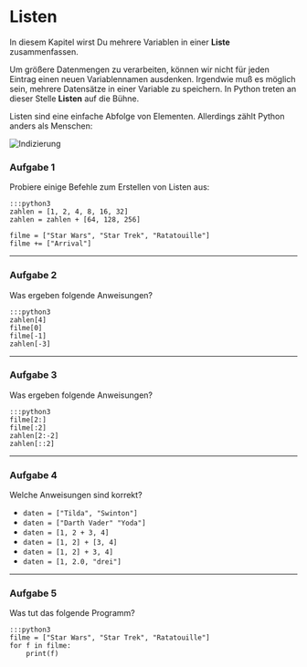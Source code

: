 
# Listen

In diesem Kapitel wirst Du mehrere Variablen in einer **Liste** zusammenfassen.

Um größere Datenmengen zu verarbeiten, können wir nicht für jeden Eintrag einen neuen Variablennamen ausdenken. Irgendwie muß es möglich sein, mehrere Datensätze in einer Variable zu speichern. In Python treten an dieser Stelle **Listen** auf die Bühne.

Listen sind eine einfache Abfolge von Elementen. Allerdings zählt Python anders als Menschen:

![Indizierung](../images/indexing.png)

### Aufgabe 1

Probiere einige Befehle zum Erstellen von Listen aus:

    :::python3
    zahlen = [1, 2, 4, 8, 16, 32]
    zahlen = zahlen + [64, 128, 256]

    filme = ["Star Wars", "Star Trek", "Ratatouille"]
    filme += ["Arrival"]

----

### Aufgabe 2

Was ergeben folgende Anweisungen?

    :::python3
    zahlen[4]
    filme[0]
    filme[-1]
    zahlen[-3]

----

### Aufgabe 3

Was ergeben folgende Anweisungen?

    :::python3
    filme[2:]
    filme[:2]
    zahlen[2:-2]
    zahlen[::2]

----

### Aufgabe 4

Welche Anweisungen sind korrekt?

* `daten = ["Tilda", "Swinton"]`
* `daten = ["Darth Vader" "Yoda"]`
* `daten = [1, 2 + 3, 4]`
* `daten = [1, 2] + [3, 4]`
* `daten = [1, 2] + 3, 4]`
* `daten = [1, 2.0, "drei"]`

----

### Aufgabe 5

Was tut das folgende Programm?

    :::python3
    filme = ["Star Wars", "Star Trek", "Ratatouille"]
    for f in filme:
        print(f)
